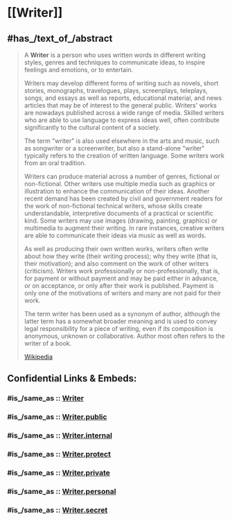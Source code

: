 ﻿---
aliases:
- Writers
---

# [[Writer]] 


## #has_/text_of_/abstract 

> A **Writer** is a person who uses written words in different writing styles, genres and techniques 
> to communicate ideas, to inspire feelings and emotions, or to entertain. 
> 
> Writers may develop different forms of writing such as novels, short stories, monographs, travelogues, plays, screenplays, teleplays, songs, and essays as well as reports, educational material, and news articles that may be of interest to the general public. Writers' works are nowadays published across a wide range of media. Skilled writers who are able to use language to express ideas well, often contribute significantly to the cultural content of a society.
>
> The term "writer" is also used elsewhere in the arts and music, such as songwriter or a screenwriter, but also a stand-alone "writer" typically refers to the creation of written language. Some writers work from an oral tradition.
>
> Writers can produce material across a number of genres, fictional or non-fictional. Other writers use multiple media such as graphics or illustration to enhance the communication of their ideas. Another recent demand has been created by civil and government readers for the work of non-fictional technical writers, whose skills create understandable, interpretive documents of a practical or scientific kind. Some writers may use images (drawing, painting, graphics) or multimedia to augment their writing. In rare instances, creative writers are able to communicate their ideas via music as well as words.
>
> As well as producing their own written works, writers often write about how they write (their writing process); why they write (that is, their motivation); and also comment on the work of other writers (criticism). Writers work professionally or non-professionally, that is, for payment or without payment and may be paid either in advance, or on acceptance, or only after their work is published. Payment is only one of the motivations of writers and many are not paid for their work.
>
> The term writer has been used as a synonym of author, although the latter term has a somewhat broader meaning and is used to convey legal responsibility for a piece of writing, even if its composition is anonymous, unknown or collaborative. Author most often refers to the writer of a book.
>
> [Wikipedia](https://en.wikipedia.org/wiki/Writer) 


## Confidential Links & Embeds: 

### #is_/same_as :: [Writer](/_Standards/Society/Communication/Media/Book/Writer.md) 

### #is_/same_as :: [Writer.public](/_public/Society/Communication/Media/Book/Writer.public.md) 

### #is_/same_as :: [Writer.internal](/_internal/Society/Communication/Media/Book/Writer.internal.md) 

### #is_/same_as :: [Writer.protect](/_protect/Society/Communication/Media/Book/Writer.protect.md) 

### #is_/same_as :: [Writer.private](/_private/Society/Communication/Media/Book/Writer.private.md) 

### #is_/same_as :: [Writer.personal](/_personal/Society/Communication/Media/Book/Writer.personal.md) 

### #is_/same_as :: [Writer.secret](/_secret/Society/Communication/Media/Book/Writer.secret.md)

